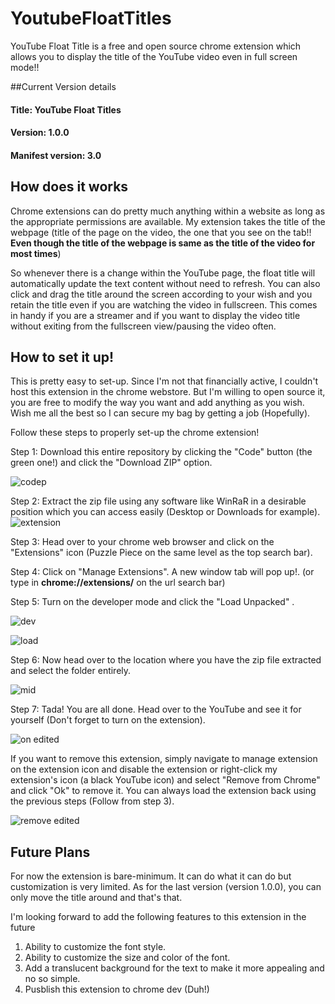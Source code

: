# YoutubeFloatTitles
YouTube Float Title is a free and open source chrome extension which allows you to display the title of the YouTube video even in full screen mode!!

##Current Version details
#### Title: YouTube Float Titles
#### Version: 1.0.0
#### Manifest version: 3.0

## How does it works
Chrome extensions can do pretty much anything within a website as long as the appropriate permissions are available.
My extension takes the title of the webpage (title of the page on the video, the one that you see on the tab!! **Even though the title of the webpage is same as the title of the video for most times**)

So whenever there is a change within the YouTube page, the float title will automatically update the text content without need to refresh.
You can also click and drag the title around the screen according to your wish and you retain the title even if you are watching the video in fullscreen.
This comes in handy if you are a streamer and if you want to display the video title without exiting from the fullscreen view/pausing the video often.  

## How to set it up!
This is pretty easy to set-up.
Since I'm not that financially active, I couldn't host this extension in the chrome webstore.
But I'm willing to open source it, you are free to modify the way you want and add anything as you wish. Wish me all the best so I can secure my bag by getting a job (Hopefully).

Follow these steps to properly set-up the chrome extension!

Step 1: Download this entire repository by clicking the "Code" button (the green one!) and click the "Download ZIP" option.

![codep](https://user-images.githubusercontent.com/113179307/215278008-9c8e322a-5c0e-4a77-a06e-f57ece99ece4.png)

Step 2: Extract the zip file using any software like WinRaR in a desirable position which you can access easily (Desktop or Downloads for example).![extension](https://user-images.githubusercontent.com/113179307/215277532-819063d7-9ae2-4c80-b7ed-9e56bec064ec.PNG)


Step 3: Head over to your chrome web browser and click on the "Extensions" icon (Puzzle Piece on the same level as the top search bar).

Step 4: Click on "Manage Extensions". A new window tab will pop up!. (or type in **chrome://extensions/** on the url search bar)

Step 5: Turn on the developer mode and click the "Load Unpacked" .

![dev](https://user-images.githubusercontent.com/113179307/215277556-681c665a-8218-456c-8273-8ecbba13a4c7.PNG)

![load](https://user-images.githubusercontent.com/113179307/215277568-69cd2f42-f821-41d3-b5c3-7bcd08909487.PNG)


Step 6: Now head over to the location where you have the zip file extracted and select the folder entirely.

![mid](https://user-images.githubusercontent.com/113179307/215277638-83afa684-b139-40dd-abb9-269e9b030b01.PNG)


Step 7: Tada! You are all done. Head over to the YouTube and see it for yourself (Don't forget to turn on the extension).

![on edited](https://user-images.githubusercontent.com/113179307/215277808-8637d46a-1c25-40c4-96d6-750979cf4671.png)


If you want to remove this extension, simply navigate to manage extension on the extension icon and disable the extension or right-click my extension's icon (a black YouTube icon) and select "Remove from Chrome" and click "Ok" to remove it. You can always load the extension back using the previous steps (Follow from step 3). 

![remove edited](https://user-images.githubusercontent.com/113179307/215277820-497bbf86-f7ad-4baa-be5d-ede91378f23c.png)


## Future Plans

For now the extension is bare-minimum. It can do what it can do but customization is very limited. As for the last version (version 1.0.0), you can only move the title around and that's that.

I'm looking forward to add the following features to this extension in the future

1. Ability to customize the font style.
2. Ability to customize the size and color of the font.
3. Add a translucent background for the text to make it more appealing and no so simple.
4. Pusblish this extension to chrome dev (Duh!) 
